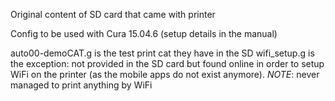 Original content of SD card that came with printer

Config to be used with Cura 15.04.6 (setup details in the manual)

auto00-demoCAT.g is the test print cat they have in the SD
wifi_setup.g is the exception: not provided in the SD card but found online in order to setup WiFi on the printer (as the mobile apps do not exist anymore).
*NOTE*: never managed to print anything by WiFi

